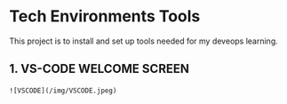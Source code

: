 # Tech Environments Tools
This project is to install and set up tools needed for my deveops learning.

## 1. VS-CODE WELCOME SCREEN
    ![VSCODE](/img/VSCODE.jpeg)      
